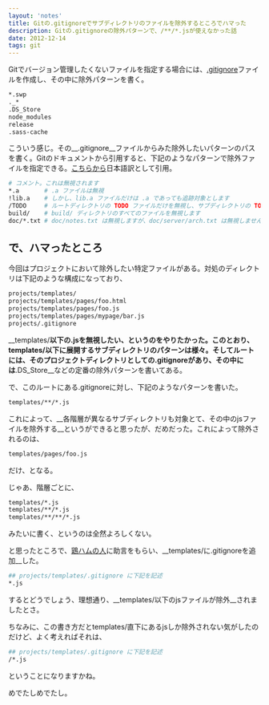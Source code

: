 ```yaml
---
layout: 'notes'
title: Gitの.gitignoreでサブディレクトリのファイルを除外するところでハマった
description: Gitの.gitignoreの除外パターンで、/**/*.jsが使えなかった話
date: 2012-12-14
tags: git
---
```

Gitでバージョン管理したくないファイルを指定する場合には、[.gitignore](http://git-scm.com/book/ch2-2.html#Ignoring-Files)ファイルを作成し、その中に除外パターンを書く。

```bash
*.swp
._*
.DS_Store
node_modules
release
.sass-cache
```

こういう感じ。その__.gitignore__ファイルからみた除外したいパターンのパスを書く。Gitのドキュメントから引用すると、下記のようなパターンで除外ファイルを指定できる。[こちらから](http://git-scm.com/book/ja/Git-の基本-変更内容のリポジトリへの記録#ファイルの無視)日本語訳として引用。

```bash
# コメント。これは無視されます
*.a       # .a ファイルは無視
!lib.a    # しかし、lib.a ファイルだけは .a であっても追跡対象とします
/TODO     # ルートディレクトリの TODO ファイルだけを無視し、サブディレクトリの TODO は無視しません
build/    # build/ ディレクトリのすべてのファイルを無視します
doc/*.txt # doc/notes.txt は無視しますが、doc/server/arch.txt は無視しません
```

## で、ハマったところ

今回はプロジェクトにおいて除外したい特定ファイルがある。対処のディレクトリは下記のような構成になっており、

```bash
projects/templates/
projects/templates/pages/foo.html
projects/templates/pages/foo.js
projects/templates/pages/mypage/bar.js
projects/.gitignore
```

__templates/__以下の.jsを無視したい、というのをやりたかった。このとおり、templates/以下に展開するサブディレクトリのパターンは様々。そしてルートには、そのプロジェクトディレクトリとしての.gitignoreがあり、その中には__.DS_Store__などの定番の除外パターンを書いてある。

で、このルートにある.gitignoreに対し、下記のようなパターンを書いた。

```bash
templates/**/*.js
```

これによって、__各階層が異なるサブディレクトリも対象とて、その中のjsファイルを除外する__というができると思ったが、だめだった。これによって除外されるのは、

```bash
templates/pages/foo.js
```

だけ、となる。

じゃあ、階層ごとに、

```bash
templates/*.js
templates/**/*.js
templates/**/**/*.js
```

みたいに書く、というのは全然よろしくない。

と思ったところで、[鶏ハムの人](http://havelog.ayumusato.com/food/e330-tori_hamu.html)に助言をもらい、__templates/に.gitignoreを追加__した。

```bash
## projects/templates/.gitignore に下記を記述
*.js
```

するとどうでしょう、理想通り、__templates/以下のjsファイルが除外__されましたとさ。

ちなみに、この書き方だとtemplates/直下にあるjsしか除外されない気がしたのだけど、よく考えればそれは、

```bash
## projects/templates/.gitignore に下記を記述
/*.js
```

ということになりますかね。

めでたしめでたし。
